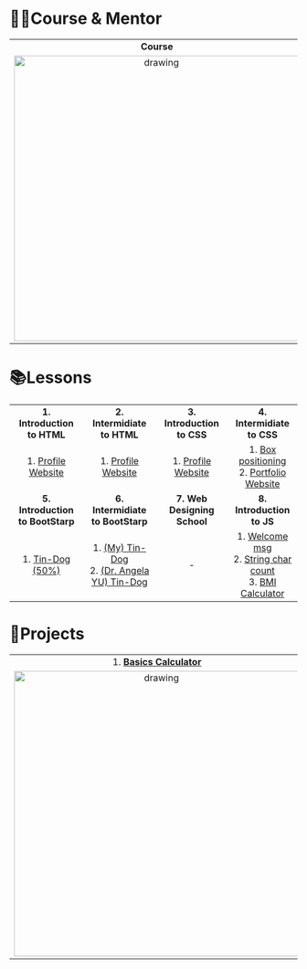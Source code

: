# 🙎‍♀️Course & Mentor 
   
|||
|:---------------------------------:|:---------------------------------:|
| <b>Course</b> | <b>Course Mentor</b> |
| <img src="https://github.com/maityamit/The-Complete-2022-Web-Development-Bootcamp-by-Angela-Yu/blob/master/0001%20-%20Introduction%20to%20HTML/Images%20for%20Git/course_banner.png" alt="drawing" width="500"/> | <img src="https://avatars.githubusercontent.com/u/8798027?v=4" alt="drawing" width="150"/>

# 📚Lessons

|||||
|:---------------------------------:|:---------------------------------:|:---------------------------------:|:---------------------------------:|
| <b>1. Introduction to HTML</b> | <b>2. Intermidiate to HTML</b> | <b>3. Introduction to CSS</b> | <b>4. Intermidiate to CSS</b> |
| 1. <a href="https://maityamit.github.io/freinds.github.io/Web-Dev-Angela-Yu/001/002%20personal%20site.html"> Profile Website </a> | 1. <a href="https://maityamit.github.io/freinds.github.io/Web-Dev-Angela-Yu/002/001%20personal%20site.html"> Profile Website </a> | 1. <a href="https://maityamit.github.io/freinds.github.io/Web-Dev-Angela-Yu/003/001%20personal%20site.html"> Profile Website </a> |  1. <a href="https://maityamit.github.io/freinds.github.io/Web-Dev-Angela-Yu/004/001/index.html"> Box positioning </a> <br> 2. <a href="https://maityamit.github.io/freinds.github.io/Web-Dev-Angela-Yu/004/002/index.html"> Portfolio Website </a>
| <b>5. Introduction to BootStarp</b> | <b>6. Intermidiate to BootStarp</b> | <b>7. Web Designing School</b> | <b>8. Introduction to JS</b> |
| 1. <a href="https://maityamit.github.io/freinds.github.io/Web-Dev-Angela-Yu/005/index.html">Tin-Dog (50%) </a> | 1. <a href="https://maityamit.github.io/freinds.github.io/Web-Dev-Angela-Yu/006/index.html">(My) Tin-Dog </a><br>2. <a href="https://maityamit.github.io/freinds.github.io/Web-Dev-Angela-Yu/006/Created%20by%20Angela%20YU/TinDog%20Completed%20Website/index.html">(Dr. Angela YU) Tin-Dog </a> | - | 1. <a href="https://maityamit.github.io/freinds.github.io/Web-Dev-Angela-Yu/008/Welcome%20Msg%20Show/index.html"> Welcome msg</a><br> 2. <a href="https://maityamit.github.io/freinds.github.io/Web-Dev-Angela-Yu/008/String%20len%20and%20no%20of%20char/index.html"> String char count </a><br> 3. <a href="https://maityamit.github.io/freinds.github.io/Web-Dev-Angela-Yu/008/BMI%20Calculater/index.html"> BMI Calculator </a> |



# 📂Projects
|||
|:---------------------------------:|:---------------------------------:|
| 1. <a href="https://maityamit.github.io/freinds.github.io/Web-Dev-Angela-Yu/0000%20Projects/Calculator/index.html"> <b>Basics Calculator</b> </a> | <b> </b> |
| <img src="https://github.com/maityamit/The-Complete-2022-Web-Development-Bootcamp-by-Angela-Yu/blob/master/0001%20-%20Introduction%20to%20HTML/Images%20for%20Git/course_banner.png" alt="drawing" width="500"/> | | 

